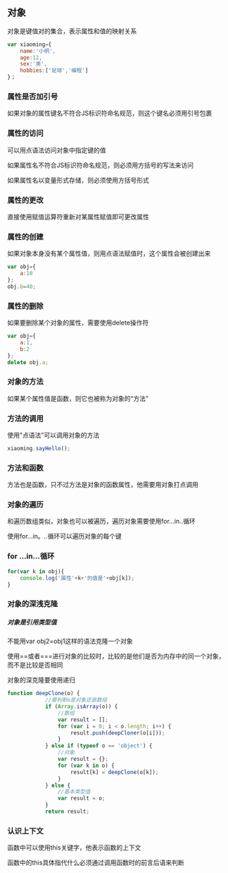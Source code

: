 ## 对象

对象是键值对的集合，表示属性和值的映射关系

```js
var xiaoming={
    name:'小明',
    age:12,
    sex:'男',
    hobbies:['足球','编程']
}；
```

### 属性是否加引号

如果对象的属性键名不符合JS标识符命名规范，则这个键名必须用引号包裹

### 属性的访问

可以用点语法访问对象中指定键的值 

如果属性名不符合JS标识符命名规范，则必须用方括号的写法来访问

如果属性名以变量形式存储，则必须使用方括号形式 

### 属性的更改

直接使用赋值运算符重新对某属性赋值即可更改属性

### 属性的创建

如果对象本身没有某个属性值，则用点语法赋值时，这个属性会被创建出来

```js
var obj={
    a:10
};
obj.b=40;
```

### 属性的删除

如果要删除某个对象的属性，需要使用delete操作符

```js
var obj={
    a:1,
    b:2
};
delete obj.a;
```

### 对象的方法

如果某个属性值是函数，则它也被称为对象的“方法”

### 方法的调用

使用"点语法"可以调用对象的方法

```js
xiaoming.sayHello();
```

### 方法和函数

方法也是函数，只不过方法是对象的函数属性，他需要用对象打点调用

### 对象的遍历

和遍历数组类似，对象也可以被遍历，遍历对象需要使用for...in..循环

使用for...in。..循环可以遍历对象的每个键

### for ...in...循环

```js
for(var k in obj){
    console.log('属性'+k+'的值是'+obj[k]);
}
```

### 对象的深浅克隆

##### 对象是引用类型值

不能用var obj2=obj1这样的语法克隆一个对象

使用==或者===进行对象的比较时，比较的是他们是否为内存中的同一个对象，而不是比较是否相同

对象的深克隆要使用递归

```js
function deepClone(o) {
            //要判断o是对象还是数组
            if (Array.isArray(o)) {
                //数组
                var result = [];
                for (var i = 0; i < o.length; i++) {
                    result.push(deepCloner(o[i]));
                }
            } else if (typeof o == 'object') {
                //对象
                var result = {};
                for (var k in o) {
                    result[k] = deepClone(o[k]);
                }
            } else {
                //基本类型值
                var result = o;
            }
            return result;
```

### 认识上下文

函数中可以使用this关键字，他表示函数的上下文

函数中的this具体指代什么必须通过调用函数时的前言后语来判断


